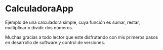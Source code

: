 # CalculadoraApp
Ejemplo de una calculadora simple, cuya función es sumar, restar, multiplicar o dividir dos números.

Muchas gracias a todo lector que este disfrutando con mis primeros pasos en desarrollo de software y control de versiones.
